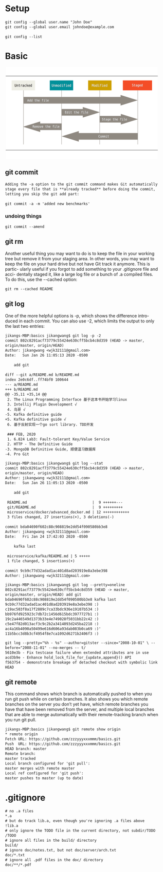 # Setup
```git
git config --global user.name "John Doe"
git config --global user.email johndoe@example.com

git config --list
```

# Basic
<div align=center>
<img src="https://github.com/zzzyyyxxxmmm/basics/blob/master/image/git_state.png" width="500" height="300">
</div>

## git commit
```
Adding the -a option to the git commit command makes Git automatically stage every file that is **already tracked** before doing the commit, letting you skip the git add part:

git commit -a -m 'added new benchmarks'
```

### undoing things
```
git commit --amend
```

## git rm 
Another useful thing you may want to do is to keep the file in your working tree but remove it from your staging area. In other words, you may want to keep the file on your hard drive but not have Git track it anymore. This is partic- ularly useful if you forgot to add something to your .gitignore file and acci- dentally staged it, like a large log file or a bunch of .a compiled files. To do this, use the --cached option:
```
git rm --cached README
```

## git log
One of the more helpful options is -p, which shows the difference intro- duced in each commit. You can also use -2, which limits the output to only the last two entries:
```
jikangs-MBP:basics jikangwang$ git log -p -2
commit 802c8291acf73779c55424e630cff5bcb4c8d359 (HEAD -> master, origin/master, origin/HEAD)
Author: jikangwang <wjk32111@gmail.com>
Date:   Sun Jan 26 11:05:13 2020 -0500

    add git

diff --git a/README.md b/README.md
index 2e0c6df..ff74bf0 100644
--- a/README.md
+++ b/README.md
@@ -35,11 +35,14 @@
 2. The Linux Programming Interface 基于这本书开始学习linux
 3. Intellij Plugin Development √
 4. 鸟哥 √
-5. Kafka definitive guide
+5. Kafka definitive guide √
 6. 基于反射实现一个go sort library. TDD开发
 
 ### FEB, 2020
 1. 6.824 Lab3: Fault-tolerant Key/Value Service
 2. HTTP - The Definitive Guide
-3. MongoDB Definitive Guide, 顺便温习数据库
-4. Pro Git
```

```
jikangs-MBP:basics jikangwang$ git log --stat
commit 802c8291acf73779c55424e630cff5bcb4c8d359 (HEAD -> master, origin/master, origin/HEAD)
Author: jikangwang <wjk32111@gmail.com>
Date:   Sun Jan 26 11:05:13 2020 -0500

    add git

 README.md                              |  9 ++++++---
 git/README.md                          |  9 +++++++++
 microservice/docker/advanced_docker.md | 12 ++++++++++++
 3 files changed, 27 insertions(+), 3 deletions(-)

commit bda04690f602c88c908819e2dd54f090580bb3e8
Author: jikangwang <wjk32111@gmail.com>
Date:   Fri Jan 24 17:42:03 2020 -0500

    kafka last

 microservice/kafka/README.md | 5 +++++
 1 file changed, 5 insertions(+)

commit 9cb9c77d32adad1ac401d8ad203919e8a3ebe398
Author: jikangwang <wjk32111@gmail.com>
```

```
jikangs-MBP:basics jikangwang$ git log --pretty=oneline
802c8291acf73779c55424e630cff5bcb4c8d359 (HEAD -> master, origin/master, origin/HEAD) add git
bda04690f602c88c908819e2dd54f090580bb3e8 kafka last
9cb9c77d32adad1ac401d8ad203919e8a3ebe398 :)
c19ac503f8a17f2889c7ca33bdc936e19107b534 :)
bb976fd925923c7db72c1456d615bdc3977727b1 :)
19c2a446549d1373b33e4e749028f5031bb22c42 :)
c5e47f82d013acf3c9c2b2a3414093d245ba2218 :)
ac4a16b4090a50499e616d606a93dab083b0ca69 :)'
11b5bcc3d8b3cf4954f8e7ca1092d6271b2406f3 :)
```

```
git log --pretty="%h - %s" --author=gitster --since="2008-10-01" \ --before="2008-11-01" --no-merges -- t/
5610e3b - Fix testcase failure when extended attributes are in use
acd3b9e - Enhance hold_lock_file_for_{update,append}() API
f563754 - demonstrate breakage of detached checkout with symbolic link HEAD
```

## git remote
This command shows which branch is automatically pushed to when you run git push while on certain branches. It also shows you which remote branches on the server you don’t yet have, which remote branches you have that have been removed from the server, and multiple local branches that are able to merge automatically with their remote-tracking branch when you run git pull.
```
jikangs-MBP:basics jikangwang$ git remote show origin
* remote origin
Fetch URL: https://github.com/zzzyyyxxxmmm/basics.git
Push  URL: https://github.com/zzzyyyxxxmmm/basics.git
HEAD branch: master
Remote branch:
master tracked
Local branch configured for 'git pull':
master merges with remote master
Local ref configured for 'git push':
master pushes to master (up to date)
```


# .gitignore
```
# no .a files
*.a
# but do track lib.a, even though you're ignoring .a files above
!lib.a
# only ignore the TODO file in the current directory, not subdir/TODO
/TODO
# ignore all files in the build/ directory
build/
# ignore doc/notes.txt, but not doc/server/arch.txt
doc/*.txt
# ignore all .pdf files in the doc/ directory
doc/**/*.pdf
```

